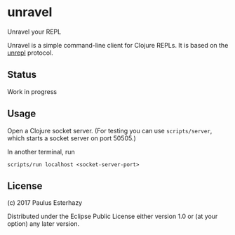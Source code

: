 # unravel

Unravel your REPL

Unravel is a simple command-line client for Clojure REPLs. It is based on the [unrepl](https://github.com/cgrand/unrepl) protocol.

## Status

Work in progress

## Usage

Open a Clojure socket server. (For testing you can use `scripts/server`, which starts a socket server on port 50505.)

In another terminal, run

```
scripts/run localhost <socket-server-port>
```

## License

(c) 2017 Paulus Esterhazy

Distributed under the Eclipse Public License either version 1.0 or (at your option) any later version.
